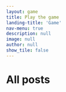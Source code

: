 ```yaml
---
layout: game
title: Play the game
landing-title: 'Game'
nav-menu: true
description: null
image: null
author: null
show_tile: false
---
```


<h1>All posts</h1>
